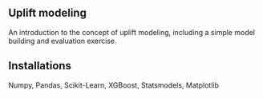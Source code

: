 ## Uplift modeling
An introduction to the concept of uplift modeling, including a simple model building and evaluation exercise.

## Installations
Numpy, Pandas, Scikit-Learn, XGBoost, Statsmodels, Matplotlib
